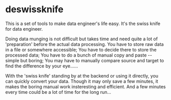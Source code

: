 # deswissknife
This is a set of tools to make data engineer's life easy. It's the swiss knife for data engineer.

Doing data munging is not difficult but takes time and need quite a lot of 'preparation' before the actual data processing.
You have to store raw data in a file or somewhere accessible;
You have to decide there to store the processed data;
You have to do a bunch of manual copy and paste -- simple but boring;
You may have to manually compare source and target to find the difference by your eye......

With the 'swiss knife' standing by at the backend or using it directly, you can quickly convert your data. Though it may only save a few minutes,
it makes the boring manual work insteresting and efficient. And a few minutes every time could be a lot of time for the long run...
